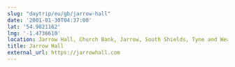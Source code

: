 ```yaml
---
slug: "daytrip/eu/gb/jarrow-hall"
date: '2001-01-30T04:37:00'
lat: '54.9821162'
lng: '-1.4736610'
location: Jarrow Hall, Church Bank, Jarrow, South Shields, Tyne and Wear NE32 3DY, United Kingdom
title: Jarrow Hall
external_url: https://jarrowhall.com
---
```



